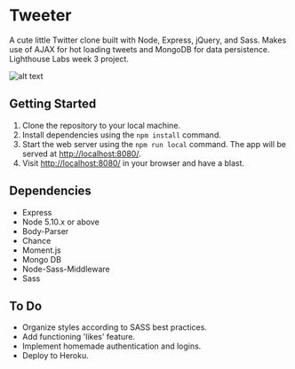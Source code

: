 # Tweeter

A cute little Twitter clone built with Node, Express, jQuery, and Sass. Makes use of AJAX for hot loading tweets and MongoDB for data persistence. Lighthouse Labs week 3 project.

![alt text](https://github.com/jonathandannel/tweeter/blob/master/docs/screen.png?raw=true)

## Getting Started

1. Clone the repository to your local machine.
2. Install dependencies using the `npm install` command.
3. Start the web server using the `npm run local` command. The app will be served at <http://localhost:8080/>.
4. Visit <http://localhost:8080/> in your browser and have a blast.

## Dependencies

- Express
- Node 5.10.x or above
- Body-Parser
- Chance
- Moment.js
- Mongo DB
- Node-Sass-Middleware
- Sass

## To Do

- Organize styles according to SASS best practices.
- Add functioning 'likes' feature.
- Implement homemade authentication and logins.
- Deploy to Heroku.
